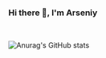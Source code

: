 ### Hi there 👋, I'm Arseniy
<br />

![Anurag's GitHub stats](https://github-readme-stats.vercel.app/api?username=ars1k2&show_icons=true&theme=radical)
